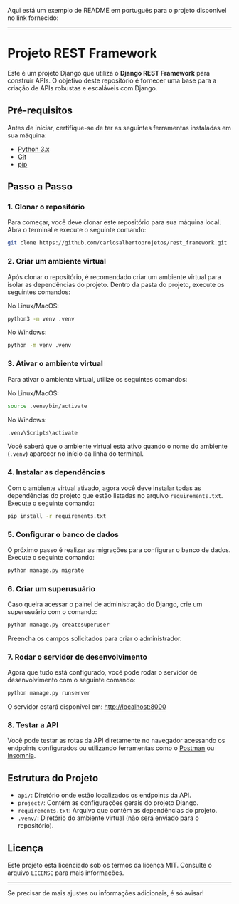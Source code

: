 Aqui está um exemplo de README em português para o projeto disponível no link fornecido:

---

# Projeto REST Framework

Este é um projeto Django que utiliza o **Django REST Framework** para construir APIs. O objetivo deste repositório é fornecer uma base para a criação de APIs robustas e escaláveis com Django.

## Pré-requisitos

Antes de iniciar, certifique-se de ter as seguintes ferramentas instaladas em sua máquina:

- [Python 3.x](https://www.python.org/downloads/)
- [Git](https://git-scm.com/)
- [pip](https://pip.pypa.io/en/stable/)

## Passo a Passo

### 1. Clonar o repositório

Para começar, você deve clonar este repositório para sua máquina local. Abra o terminal e execute o seguinte comando:

```bash
git clone https://github.com/carlosalbertoprojetos/rest_framework.git
```

### 2. Criar um ambiente virtual

Após clonar o repositório, é recomendado criar um ambiente virtual para isolar as dependências do projeto. Dentro da pasta do projeto, execute os seguintes comandos:

No Linux/MacOS:

```bash
python3 -m venv .venv
```

No Windows:

```bash
python -m venv .venv
```

### 3. Ativar o ambiente virtual

Para ativar o ambiente virtual, utilize os seguintes comandos:

No Linux/MacOS:

```bash
source .venv/bin/activate
```

No Windows:

```bash
.venv\Scripts\activate
```

Você saberá que o ambiente virtual está ativo quando o nome do ambiente (`.venv`) aparecer no início da linha do terminal.

### 4. Instalar as dependências

Com o ambiente virtual ativado, agora você deve instalar todas as dependências do projeto que estão listadas no arquivo `requirements.txt`. Execute o seguinte comando:

```bash
pip install -r requirements.txt
```

### 5. Configurar o banco de dados

O próximo passo é realizar as migrações para configurar o banco de dados. Execute o seguinte comando:

```bash
python manage.py migrate
```

### 6. Criar um superusuário

Caso queira acessar o painel de administração do Django, crie um superusuário com o comando:

```bash
python manage.py createsuperuser
```

Preencha os campos solicitados para criar o administrador.

### 7. Rodar o servidor de desenvolvimento

Agora que tudo está configurado, você pode rodar o servidor de desenvolvimento com o seguinte comando:

```bash
python manage.py runserver
```

O servidor estará disponível em: [http://localhost:8000](http://localhost:8000)

### 8. Testar a API

Você pode testar as rotas da API diretamente no navegador acessando os endpoints configurados ou utilizando ferramentas como o [Postman](https://www.postman.com/) ou [Insomnia](https://insomnia.rest/).

## Estrutura do Projeto

- `api/`: Diretório onde estão localizados os endpoints da API.
- `project/`: Contém as configurações gerais do projeto Django.
- `requirements.txt`: Arquivo que contém as dependências do projeto.
- `.venv/`: Diretório do ambiente virtual (não será enviado para o repositório).

## Licença

Este projeto está licenciado sob os termos da licença MIT. Consulte o arquivo `LICENSE` para mais informações.

---

Se precisar de mais ajustes ou informações adicionais, é só avisar!

